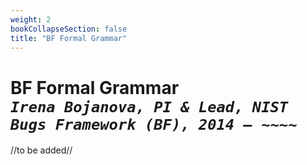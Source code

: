 ```yaml
---
weight: 2
bookCollapseSection: false
title: "BF Formal Grammar"
---
```

# BF Formal Grammar <br/>_`Irena Bojanova, PI & Lead, NIST Bugs Framework (BF), 2014 – ~~~~`_

//to be added//